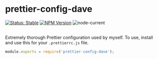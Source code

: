 # prettier-config-dave

<div>
<a href="https://github.com/paperdave/various#project-status-meaning"><img alt="Status: Stable" src="https://img.shields.io/badge/status-stable-brightgreen"></a>
<a href="https://www.npmjs.com/package/prettier-config-dave"><img alt="NPM Version" src="https://img.shields.io/npm/v/prettier-config-dave.svg?label=latest%20release"></a>
<img alt="node-current" src="https://img.shields.io/node/v/prettier-config-dave">
</div>
<br>

Extremely thorough Prettier configuration used by myself. To use, install and use this for your `.prettierrc.js` file.

```js
module.exports = require('prettier-config-dave');
```

